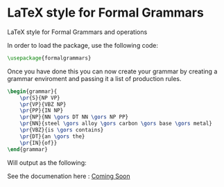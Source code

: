 # LaTeX style for Formal Grammars

LaTeX style for Formal Grammars and operations

In order to load the package, use the following code:

```latex
\usepackage{formalgrammars}
```

Once you have done this you can now create your grammar by creating a grammar enviroment and passing it a list of production rules.

```latex 
\begin{grammar}{
    \pr{S}{NP VP}
    \pr{VP}{VBZ NP}
    \pr{PP}{IN NP}
    \pr{NP}{NN \gors DT NN \gors NP PP}
    \pr{NN}{steel \gors alloy \gors carbon \gors base \gors metal}
    \pr{VBZ}{is \gors contains}
    \pr{DT}{an \gors the}
    \pr{IN}{of}}
\end{grammar}
```

Will output as the following:

See the documenation here : [Coming Soon]()
